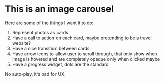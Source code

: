 # This is an image carousel

Here are some of the things I want it to do:

1. Represent photos as cards
2. Have a call to action on each card, maybe pretending to be a travel website?
3. Have a nice transition between cards
4. Have arrow icons to allow user to scroll through, that only show when image is hovered and are completely opaque only when clicked maybe
5. Have a progress widget, dots are the standard

No auto-play, it's bad for UX.
